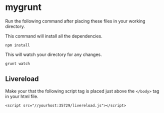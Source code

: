 mygrunt
=======

Run the following command after placing these files in your working directory.

This command will install all the dependencies.

````
npm install
````

This will watch your directory for any changes.

````
grunt watch
````
## Livereload

Make your that the following script tag is placed just above the `</body>` tag in your html file.

````
<script src="//yourhost:35729/livereload.js"></script>
````
